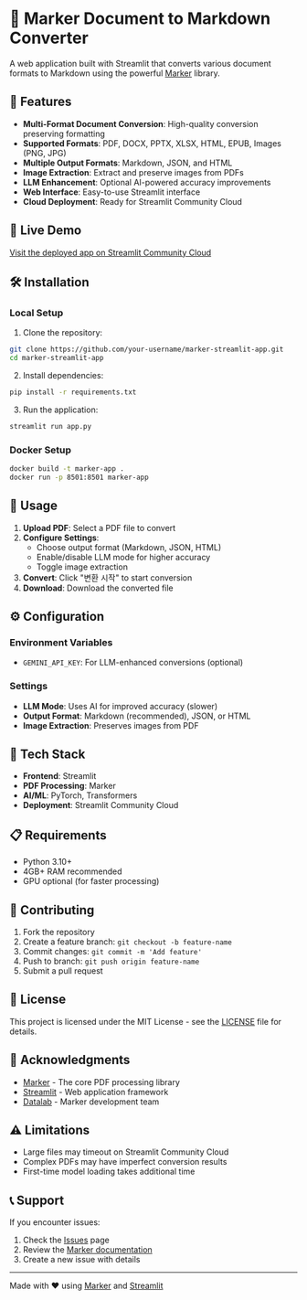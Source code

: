 # 📄 Marker Document to Markdown Converter

A web application built with Streamlit that converts various document formats to Markdown using the powerful [Marker](https://github.com/VikParuchuri/marker) library.

## 🌟 Features

- **Multi-Format Document Conversion**: High-quality conversion preserving formatting
- **Supported Formats**: PDF, DOCX, PPTX, XLSX, HTML, EPUB, Images (PNG, JPG)
- **Multiple Output Formats**: Markdown, JSON, and HTML
- **Image Extraction**: Extract and preserve images from PDFs
- **LLM Enhancement**: Optional AI-powered accuracy improvements
- **Web Interface**: Easy-to-use Streamlit interface
- **Cloud Deployment**: Ready for Streamlit Community Cloud

## 🚀 Live Demo

[Visit the deployed app on Streamlit Community Cloud](your-app-url-here)

## 🛠️ Installation

### Local Setup

1. Clone the repository:
```bash
git clone https://github.com/your-username/marker-streamlit-app.git
cd marker-streamlit-app
```

2. Install dependencies:
```bash
pip install -r requirements.txt
```

3. Run the application:
```bash
streamlit run app.py
```

### Docker Setup

```bash
docker build -t marker-app .
docker run -p 8501:8501 marker-app
```

## 📖 Usage

1. **Upload PDF**: Select a PDF file to convert
2. **Configure Settings**: 
   - Choose output format (Markdown, JSON, HTML)
   - Enable/disable LLM mode for higher accuracy
   - Toggle image extraction
3. **Convert**: Click "변환 시작" to start conversion
4. **Download**: Download the converted file

## ⚙️ Configuration

### Environment Variables

- `GEMINI_API_KEY`: For LLM-enhanced conversions (optional)

### Settings

- **LLM Mode**: Uses AI for improved accuracy (slower)
- **Output Format**: Markdown (recommended), JSON, or HTML
- **Image Extraction**: Preserves images from PDF

## 🔧 Tech Stack

- **Frontend**: Streamlit
- **PDF Processing**: Marker
- **AI/ML**: PyTorch, Transformers
- **Deployment**: Streamlit Community Cloud

## 📋 Requirements

- Python 3.10+
- 4GB+ RAM recommended
- GPU optional (for faster processing)

## 🤝 Contributing

1. Fork the repository
2. Create a feature branch: `git checkout -b feature-name`
3. Commit changes: `git commit -m 'Add feature'`
4. Push to branch: `git push origin feature-name`
5. Submit a pull request

## 📄 License

This project is licensed under the MIT License - see the [LICENSE](LICENSE) file for details.

## 🙏 Acknowledgments

- [Marker](https://github.com/VikParuchuri/marker) - The core PDF processing library
- [Streamlit](https://streamlit.io) - Web application framework
- [Datalab](https://www.datalab.to) - Marker development team

## ⚠️ Limitations

- Large files may timeout on Streamlit Community Cloud
- Complex PDFs may have imperfect conversion results
- First-time model loading takes additional time

## 📞 Support

If you encounter issues:

1. Check the [Issues](https://github.com/your-username/marker-streamlit-app/issues) page
2. Review the [Marker documentation](https://github.com/VikParuchuri/marker)
3. Create a new issue with details

---

Made with ❤️ using [Marker](https://github.com/VikParuchuri/marker) and [Streamlit](https://streamlit.io)